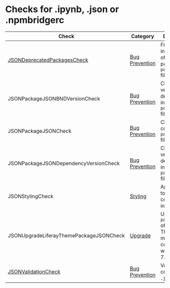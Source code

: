 # Checks for .ipynb, .json or .npmbridgerc

Check | Category | Description
----- | -------- | -----------
[JSONDeprecatedPackagesCheck](check/json_deprecated_packages_check.markdown#jsondeprecatedpackagescheck) | [Bug Prevention](bug_prevention_checks.markdown#bug-prevention-checks) | Finds incorrect use of deprecated packages in `package.json` files. |
JSONPackageJSONBNDVersionCheck | [Bug Prevention](bug_prevention_checks.markdown#bug-prevention-checks) | Checks the version for dependencies in `package.json` files. |
JSONPackageJSONCheck | [Bug Prevention](bug_prevention_checks.markdown#bug-prevention-checks) | Checks content of `package.json` files. |
JSONPackageJSONDependencyVersionCheck | [Bug Prevention](bug_prevention_checks.markdown#bug-prevention-checks) | Checks the version for dependencies in `package.json` files. |
JSONStylingCheck | [Styling](styling_checks.markdown#styling-checks) | Applies rules to enforce consistency in code style. |
JSONUpgradeLiferayThemePackageJSONCheck | [Upgrade](upgrade_checks.markdown#upgrade-checks) | Upgrade the `package.json` of a Liferay Theme to make it compatible with Liferay 7.4 |
[JSONValidationCheck](check/json_validation_check.markdown#jsonvalidationcheck) | [Bug Prevention](bug_prevention_checks.markdown#bug-prevention-checks) | Validates content of `.json` files. |